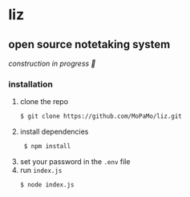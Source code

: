 # liz

## open source notetaking system

*construction in progress 👷*


### installation

1. clone the repo
    ```bash
    $ git clone https://github.com/MoPaMo/liz.git
    ```
2. install dependencies
   ```bash
    $ npm install 
    ```
3. set your password in the `.env` file
4. run `index.js`
    ```bash
    $ node index.js
    ```


